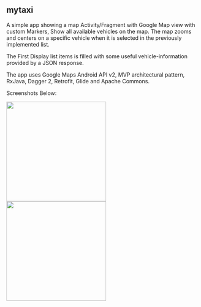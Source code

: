 ## mytaxi
A simple app showing a map Activity/Fragment with Google Map view with custom Markers, Show all available vehicles on the map.
The map zooms and centers on a specific vehicle when it is selected in the previously implemented list.

The First Display list items is filled with some useful vehicle-information provided by a JSON response.

The app uses Google Maps Android API v2, MVP architectural pattern, RxJava, Dagger 2, Retrofit, Glide and Apache Commons.

Screenshots Below:

<a href="#"><img src="https://github.com/tosinonikute/Mytaxiapp/blob/master/images/screen1.jpg" align="left" width="260" ></a>

<a href="#"><img src="https://github.com/tosinonikute/Mytaxiapp/blob/master/images/screen2.gif" align="left" width="260" ></a>




